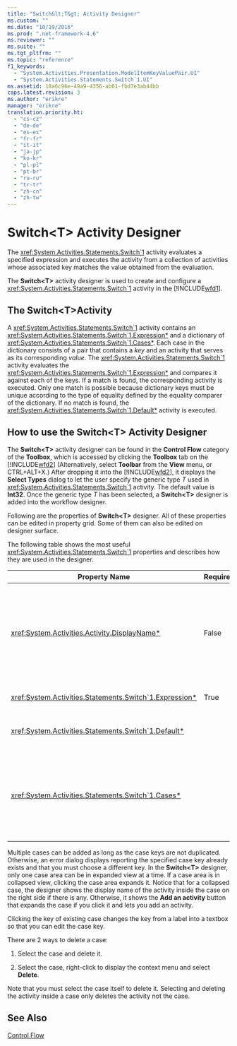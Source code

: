 ```yaml
---
title: "Switch&lt;T&gt; Activity Designer"
ms.custom: ""
ms.date: "10/19/2016"
ms.prod: ".net-framework-4.6"
ms.reviewer: ""
ms.suite: ""
ms.tgt_pltfrm: ""
ms.topic: "reference"
f1_keywords: 
  - "System.Activities.Presentation.ModelItemKeyValuePair.UI"
  - "System.Activities.Statements.Switch`1.UI"
ms.assetid: 18a6c96e-49a9-4356-ab61-fbd7e3ab44bb
caps.latest.revision: 3
ms.author: "erikre"
manager: "erikre"
translation.priority.ht: 
  - "cs-cz"
  - "de-de"
  - "es-es"
  - "fr-fr"
  - "it-it"
  - "ja-jp"
  - "ko-kr"
  - "pl-pl"
  - "pt-br"
  - "ru-ru"
  - "tr-tr"
  - "zh-cn"
  - "zh-tw"
---
```

# Switch&lt;T&gt; Activity Designer
The <xref:System.Activities.Statements.Switch`1> activity evaluates a specified expression and executes the activity from a collection of activities whose associated key matches the value obtained from the evaluation.  
  
 The **Switch<T\>** activity designer is used to create and configure a <xref:System.Activities.Statements.Switch`1> activity in the [!INCLUDE[wfd1](../workflow-designer/includes/wfd1_md.md)].  
  
## The Switch\<T>Activity  
 A <xref:System.Activities.Statements.Switch`1> activity contains an <xref:System.Activities.Statements.Switch`1.Expression*> and a dictionary of <xref:System.Activities.Statements.Switch`1.Cases*>. Each case in the dictionary consists of a pair that contains a *key* and an activity that serves as its corresponding *value*. The <xref:System.Activities.Statements.Switch`1> activity evaluates the <xref:System.Activities.Statements.Switch`1.Expression*> and compares it against each of the keys. If a match is found, the corresponding activity is executed. Only one match is possible because dictionary keys must be unique according to the type of equality defined by the equality comparer of the dictionary. If no match is found, the <xref:System.Activities.Statements.Switch`1.Default*> activity is executed.  
  
## How to use the Switch\<T> Activity Designer  
 The **Switch\<T>** activity designer can be found in the **Control Flow** category of the **Toolbox**, which is accessed by clicking the **Toolbox** tab on the [!INCLUDE[wfd2](../workflow-designer/includes/wfd2_md.md)] (Alternatively, select **Toolbar** from the **View** menu, or CTRL+ALT+X.) After dropping it into the [!INCLUDE[wfd2](../workflow-designer/includes/wfd2_md.md)], it displays the **Select Types** dialog to let the user specify the generic type *T* used in <xref:System.Activities.Statements.Switch`1> activity. The default value is **Int32**. Once the generic type *T* has been selected, a **Switch<T\>** designer is added into the workflow designer.  
  
 Following are the properties of **Switch<T\>** designer. All of these properties can be edited in property grid. Some of them can also be edited on designer surface.  
  
 The following table shows the most useful <xref:System.Activities.Statements.Switch`1> properties and describes how they are used in the designer.  
  
|Property Name|Required|Usage|  
|-------------------|--------------|-----------|  
|<xref:System.Activities.Activity.DisplayName*>|False|Specifies the friendly name of the <xref:System.Activities.Statements.Switch`1> activity designer. The default value is Switch<Int32\>. The value can be edited in the **Properties** window or directly on the designer header.<br /><br /> Although the <xref:System.Activities.Activity.DisplayName*> is not strictly required, it is a best practice to use one.|  
|<xref:System.Activities.Statements.Switch`1.Expression*>|True|Specifies the expression used to compare to the keys in the cases collection to determine which case to execute.|  
|<xref:System.Activities.Statements.Switch`1.Default*>||Specifies the activity executed if no match is found. Click the **Add an activity** button on the designer to open the **Default** box where the activity can be dropped.|  
|<xref:System.Activities.Statements.Switch`1.Cases*>||Specifies the cases to be evaluated. To add a case, click the **Add new case** button at the bottom of **Switch\<T>** designer. The button changes to a textbox (combo box if the generic type selected when adding the Switch\<T> is String or Enum). After adding a key in the **Case value** box, the case area expands and an activity can be dropped where the hint text “Drop activity here” to define the execution logic for the case.|  
  
 Multiple cases can be added as long as the case keys are not duplicated. Otherwise, an error dialog displays reporting the specified case key already exists and that you must choose a different key. In the **Switch\<T>** designer, only one case area can be in expanded view at a time. If a case area is in collapsed view, clicking the case area expands it. Notice that for a collapsed case, the designer shows the display name of the activity inside the case on the right side if there is any. Otherwise, it shows the **Add an activity** button that expands the case if you click it and lets you add an activity.  
  
 Clicking the key of existing case changes the key from a label into a textbox so that you can edit the case key.  
  
 There are 2 ways to delete a case:  
  
1.  Select the case and delete it.  
  
2.  Select the case, right-click to display the context menu and select **Delete**.  
  
 Note that you must select the case itself to delete it. Selecting and deleting the activity inside a case only deletes the activity not the case.  
  
## See Also  
 [Control Flow](../workflow-designer/control-flow-activity-designers.md)